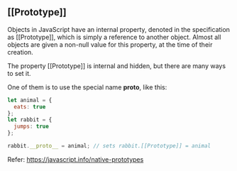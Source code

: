 ## [[Prototype]] ##

Objects in JavaScript have an internal property, denoted in the specification as [[Prototype]], which is simply a reference to another object. 
Almost all objects are given a non-null value for this property, at the time of their creation.

The property [[Prototype]] is internal and hidden, but there are many ways to set it.

One of them is to use the special name __proto__, like this:

```javascript
let animal = {
  eats: true
};
let rabbit = {
  jumps: true
};

rabbit.__proto__ = animal; // sets rabbit.[[Prototype]] = animal
```


Refer: https://javascript.info/native-prototypes
